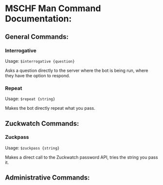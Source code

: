 # MSCHF Man Command Documentation:

## General Commands:

### Interrogative

Usage: `$interrogative {question}`

Asks a question directly to the server where the bot is being run, where they have the option to respond.

### Repeat

Usage: `$repeat {string}`

Makes the bot directly repeat what you pass.

## Zuckwatch Commands:

### Zuckpass

Usage: `$zuckpass {string}`

Makes a direct call to the Zuckwatch password API, tries the string you pass it.

## Administrative Commands:
